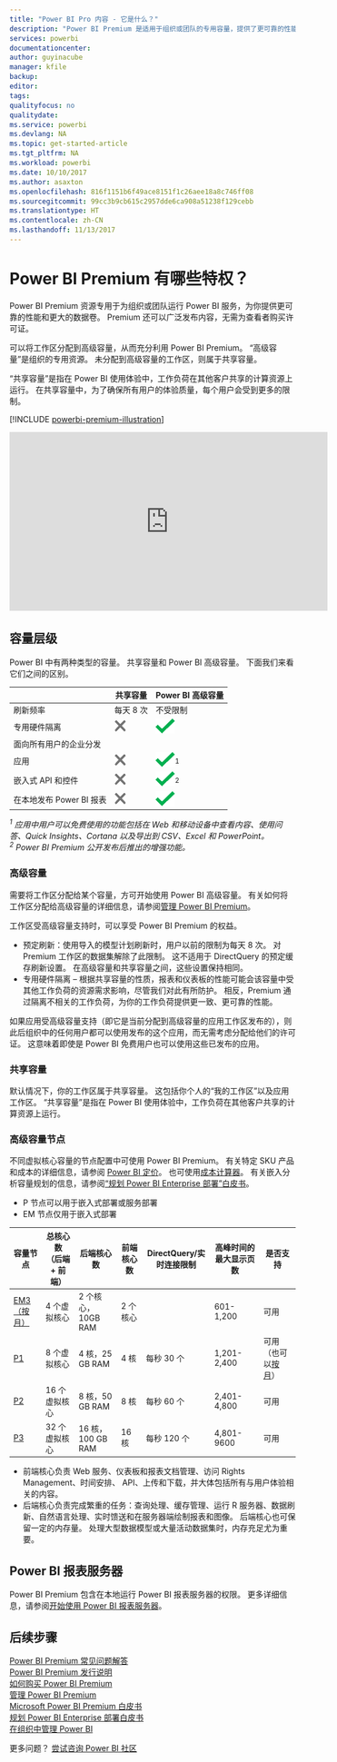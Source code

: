 ```yaml
---
title: "Power BI Pro 内容 - 它是什么？"
description: "Power BI Premium 是适用于组织或团队的专用容量，提供了更可靠的性能和更大的数据卷，使你无需购买每用户许可证。"
services: powerbi
documentationcenter: 
author: guyinacube
manager: kfile
backup: 
editor: 
tags: 
qualityfocus: no
qualitydate: 
ms.service: powerbi
ms.devlang: NA
ms.topic: get-started-article
ms.tgt_pltfrm: NA
ms.workload: powerbi
ms.date: 10/10/2017
ms.author: asaxton
ms.openlocfilehash: 816f1151b6f49ace8151f1c26aee18a8c746ff08
ms.sourcegitcommit: 99cc3b9cb615c2957dde6ca908a51238f129cebb
ms.translationtype: HT
ms.contentlocale: zh-CN
ms.lasthandoff: 11/13/2017
---
```

# <a name="power-bi-premium---what-is-it"></a>Power BI Premium 有哪些特权？
Power BI Premium 资源专用于为组织或团队运行 Power BI 服务，为你提供更可靠的性能和更大的数据卷。 Premium 还可以广泛发布内容，无需为查看者购买许可证。

可以将工作区分配到高级容量，从而充分利用 Power BI Premium。 “高级容量”是组织的专用资源。 未分配到高级容量的工作区，则属于共享容量。

“共享容量”是指在 Power BI 使用体验中，工作负荷在其他客户共享的计算资源上运行。 在共享容量中，为了确保所有用户的体验质量，每个用户会受到更多的限制。

[!INCLUDE [powerbi-premium-illustration](./includes/powerbi-premium-illustration.md)]

<iframe width="560" height="315" src="https://www.youtube.com/embed/lNQDkN0GXzU?rel=0&amp;showinfo=0" frameborder="0" allowfullscreen></iframe>

## <a name="capacity-tiers"></a>容量层级
Power BI 中有两种类型的容量。 共享容量和 Power BI 高级容量。 下面我们来看它们之间的区别。

|  | 共享容量 | Power BI 高级容量 |
| --- | --- | --- |
| 刷新频率 |每天 8 次 |不受限制 |
| 专用硬件隔离 |![](media/service-premium/not-available.png "不可用") |![](media/service-premium/available.png "可用") |
| 面向所有用户的企业分发 | | |
| 应用 |![](media/service-premium/not-available.png "不可用") |![](media/service-premium/available.png "可用")<sup>1</sup> |
| 嵌入式 API 和控件 |![](media/service-premium/not-available.png "不可用") |![](media/service-premium/available.png "可用")<sup>2</sup> |
| 在本地发布 Power BI 报表 |![](media/service-premium/not-available.png "不可用") |![](media/service-premium/available.png "可用") |

*<sup>1</sup> 应用中用户可以免费使用的功能包括在 Web 和移动设备中查看内容、使用问答、Quick Insights、Cortana 以及导出到 CSV、Excel 和 PowerPoint。*  
*<sup>2</sup> Power BI Premium 公开发布后推出的增强功能。*

### <a name="premium-capacity"></a>高级容量
需要将工作区分配给某个容量，方可开始使用 Power BI 高级容量。 有关如何将工作区分配给高级容量的详细信息，请参阅[管理 Power BI Premium](service-admin-premium-manage.md)。

工作区受高级容量支持时，可以享受 Power BI Premium 的权益。

* 预定刷新：使用导入的模型计划刷新时，用户以前的限制为每天 8 次。 对 Premium 工作区的数据集解除了此限制。 这不适用于 DirectQuery 的预定缓存刷新设置。 在高级容量和共享容量之间，这些设置保持相同。
* 专用硬件隔离 – 根据共享容量的性质，报表和仪表板的性能可能会该容量中受其他工作负荷的资源需求影响，尽管我们对此有所防护。 相反，Premium 通过隔离不相关的工作负荷，为你的工作负荷提供更一致、更可靠的性能。

如果应用受高级容量支持（即它是当前分配到高级容量的应用工作区发布的），则此后组织中的任何用户都可以使用发布的这个应用，而无需考虑分配给他们的许可证。 这意味着即使是 Power BI 免费用户也可以使用这些已发布的应用。

### <a name="shared-capacity"></a>共享容量
默认情况下，你的工作区属于共享容量。 这包括你个人的“我的工作区”以及应用工作区。 “共享容量”是指在 Power BI 使用体验中，工作负荷在其他客户共享的计算资源上运行。

<a name="premiumskus"/>

### <a name="premium-capacity-nodes"></a>高级容量节点
不同虚拟核心容量的节点配置中可使用 Power BI Premium。 有关特定 SKU 产品和成本的详细信息，请参阅 [Power BI 定价](https://powerbi.microsoft.com/pricing/)。 也可使用[成本计算器](https://powerbi.microsoft.com/calculator/)。 有关嵌入分析容量规划的信息，请参阅[“规划 Power BI Enterprise 部署”白皮书](https://aka.ms/pbienterprisedeploy)。

* P 节点可以用于嵌入式部署或服务部署
* EM 节点仅用于嵌入式部署

| 容量节点 | 总核心数<br/>（后端 + 前端） | 后端核心数 | 前端核心数 | DirectQuery/实时连接限制 | 高峰时间的最大显示页数 | 是否支持 |
| --- | --- | --- | --- | --- | --- | --- |
| [EM3（按月）](https://portal.office.com/SubscriptionDetails?OfferId=4004702D-749C-4F74-BF47-3048F1833780&adminportal=1) |4 个虚拟核心 |2 个核心，10GB RAM |2 个核心 | |601-1,200 |可用 |
| [P1](https://portal.office.com/SubscriptionDetails?OfferId=b3ec5615-cc11-48de-967d-8d79f7cb0af1&adminportal=1) |8 个虚拟核心 |4 核，25 GB RAM |4 核 |每秒 30 个 |1,201-2,400 |可用（也可以[按月](https://portal.office.com/SubscriptionDetails?OfferId=E4C8EDD3-74A1-4D42-A738-C647972FBE81&adminportal=1)） |
| [P2](https://portal.office.com/SubscriptionDetails?OfferId=062F2AA7-B4BC-4B0E-980F-2072102D8605&adminportal=1) |16 个虚拟核心 |8 核，50 GB RAM |8 核 |每秒 60 个 |2,401-4,800 |可用 |
| [P3](https://portal.office.com/SubscriptionDetails?OfferId=40c7d673-375c-42a1-84ca-f993a524fed0&adminportal=1) |32 个虚拟核心 |16 核，100 GB RAM |16 核 |每秒 120 个 |4,801-9600 |可用 |

* 前端核心负责 Web 服务、仪表板和报表文档管理、访问 Rights Management、时间安排、 API、上传和下载，并大体包括所有与用户体验相关的内容。
* 后端核心负责完成繁重的任务：查询处理、缓存管理、运行 R 服务器、数据刷新、自然语言处理、实时馈送和在服务器端绘制报表和图像。 后端核心也可保留一定的内存量。 处理大型数据模型或大量活动数据集时，内存充足尤为重要。

## <a name="power-bi-report-server"></a>Power BI 报表服务器
Power BI Premium 包含在本地运行 Power BI 报表服务器的权限。 更多详细信息，请参阅[开始使用 Power BI 报表服务器](report-server/get-started.md)。

## <a name="next-steps"></a>后续步骤
[Power BI Premium 常见问题解答](service-premium-faq.md)  
[Power BI Premium 发行说明](service-premium-release-notes.md)  
[如何购买 Power BI Premium](service-admin-premium-purchase.md)  
[管理 Power BI Premium](service-admin-premium-manage.md)  
[Microsoft Power BI Premium 白皮书](https://aka.ms/pbipremiumwhitepaper)  
[规划 Power BI Enterprise 部署白皮书](https://aka.ms/pbienterprisedeploy)  
[在组织中管理 Power BI](service-admin-administering-power-bi-in-your-organization.md)  

更多问题？ [尝试咨询 Power BI 社区](https://community.powerbi.com/)

